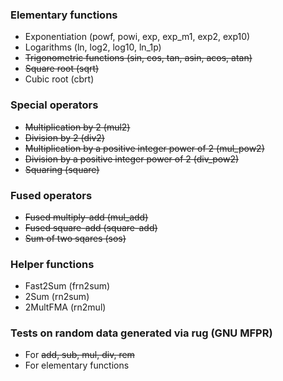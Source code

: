### Elementary functions

* Exponentiation (powf, powi, exp, exp_m1, exp2, exp10)
* Logarithms (ln, log2, log10, ln_1p)
* ~~Trigonometric functions (sin, cos, tan, asin, acos, atan)~~
* ~~Square root (sqrt)~~
* Cubic root (cbrt)

### Special operators

* ~~Multiplication by 2 (mul2)~~
* ~~Division by 2 (div2)~~
* ~~Multiplication by a positive integer power of 2 (mul_pow2)~~
* ~~Division by a positive integer power of 2 (div_pow2)~~
* ~~Squaring (square)~~

### Fused operators

* ~~Fused multiply-add (mul_add)~~
* ~~Fused square-add (square-add)~~
* ~~Sum of two sqares (sos)~~

### Helper functions

* Fast2Sum (frn2sum)
* 2Sum (rn2sum)
* 2MultFMA (rn2mul)

### Tests on random data generated via rug (GNU MFPR)

* For ~~add, sub, mul, div, rem~~
* For elementary functions
